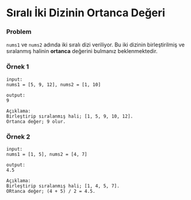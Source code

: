 # Sıralı İki Dizinin Ortanca Değeri

### Problem
`nums1` ve `nums2` adında iki sıralı dizi veriliyor. Bu iki dizinin birleştirilmiş ve sıralanmış halinin **ortanca** değerini bulmanız beklenmektedir.

### Örnek 1

```
input:
nums1 = [5, 9, 12], nums2 = [1, 10]

output:
9

Açıklama:
Birleştirip sıralanmış hali; [1, 5, 9, 10, 12]. 
Ortanca değer; 9 olur.
```

### Örnek 2

```
input:
nums1 = [1, 5], nums2 = [4, 7]

output:
4.5

Açıklama:
Birleştirip sıralanmış hali; [1, 4, 5, 7].
ORtanca değer; (4 + 5) / 2 = 4.5.
```